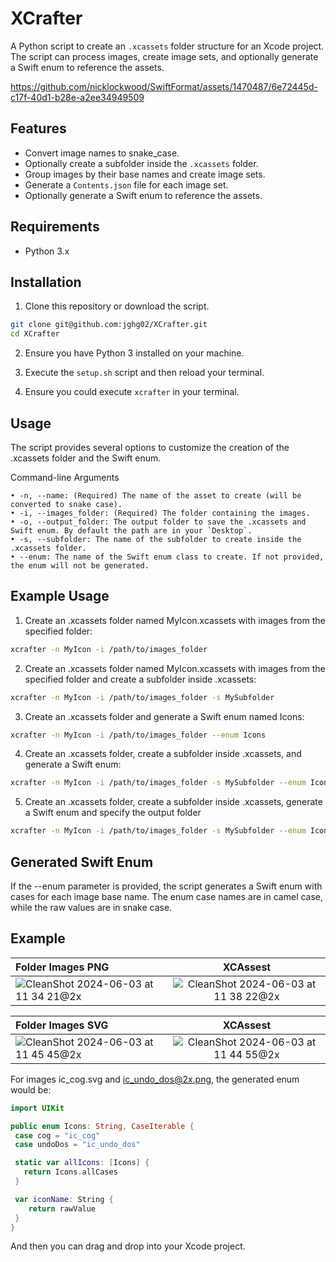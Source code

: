 # XCrafter


A Python script to create an `.xcassets` folder structure for an Xcode project. The script can process images, create image sets, and optionally generate a Swift enum to reference the assets.


https://github.com/nicklockwood/SwiftFormat/assets/1470487/6e72445d-c17f-40d1-b28e-a2ee34949509



## Features

- Convert image names to snake_case.
- Optionally create a subfolder inside the `.xcassets` folder.
- Group images by their base names and create image sets.
- Generate a `Contents.json` file for each image set.
- Optionally generate a Swift enum to reference the assets.

## Requirements

- Python 3.x

## Installation

1. Clone this repository or download the script.

```sh
git clone git@github.com:jghg02/XCrafter.git
cd XCrafter
```

2. Ensure you have Python 3 installed on your machine.

3. Execute the `setup.sh` script and then reload your terminal.

4. Ensure you could execute `xcrafter` in your terminal.

## Usage

The script provides several options to customize the creation of the .xcassets folder and the Swift enum.

Command-line Arguments

	• -n, --name: (Required) The name of the asset to create (will be converted to snake case).
	• -i, --images_folder: (Required) The folder containing the images.
	• -o, --output_folder: The output folder to save the .xcassets and Swift enum. By default the path are in your `Desktop`.
	• -s, --subfolder: The name of the subfolder to create inside the .xcassets folder.
	• --enum: The name of the Swift enum class to create. If not provided, the enum will not be generated.


## Example Usage

1.	Create an .xcassets folder named MyIcon.xcassets with images from the specified folder:
```sh
xcrafter -n MyIcon -i /path/to/images_folder
```

2. Create an .xcassets folder named MyIcon.xcassets with images from the specified folder and create a subfolder inside .xcassets:
```sh
xcrafter -n MyIcon -i /path/to/images_folder -s MySubfolder
```

3. Create an .xcassets folder and generate a Swift enum named Icons:
```sh
xcrafter -n MyIcon -i /path/to/images_folder --enum Icons
```

4. Create an .xcassets folder, create a subfolder inside .xcassets, and generate a Swift enum:
```sh
xcrafter -n MyIcon -i /path/to/images_folder -s MySubfolder --enum Icons
```

5. Create an .xcassets folder, create a subfolder inside .xcassets, generate a Swift enum and specify the output folder
```sh
xcrafter -n MyIcon -i /path/to/images_folder -s MySubfolder --enum Icons -o /your/path/here
```


## Generated Swift Enum

If the --enum parameter is provided, the script generates a Swift enum with cases for each image base name. The enum case names are in camel case, while the raw values are in snake case.

## Example

| Folder Images PNG  | XCAssest  | 
|:------------- |:---------------:|
| ![CleanShot 2024-06-03 at 11 34 21@2x](https://github.com/nicklockwood/SwiftFormat/assets/1470487/e8c30fe4-cb46-459b-85ff-b885bb0f5f1c)  | ![CleanShot 2024-06-03 at 11 38 22@2x](https://github.com/nicklockwood/SwiftFormat/assets/1470487/28c9ff21-543f-4997-87b7-96b1486b6961)          |


| Folder Images SVG  | XCAssest  | 
|:------------- |:---------------:|
| ![CleanShot 2024-06-03 at 11 45 45@2x](https://github.com/nicklockwood/SwiftFormat/assets/1470487/5941480a-cb09-4231-8fb6-2f2e1a1d9127) | ![CleanShot 2024-06-03 at 11 44 55@2x](https://github.com/nicklockwood/SwiftFormat/assets/1470487/d654068f-1a9f-485c-90e5-4ab14b92b4b3)  |

For images ic_cog.svg and ic_undo_dos@2x.png, the generated enum would be:

```swift
import UIKit

public enum Icons: String, CaseIterable {
 case cog = "ic_cog"
 case undoDos = "ic_undo_dos"

 static var allIcons: [Icons] {
   return Icons.allCases
 }

 var iconName: String {
    return rawValue
 }
}
```

And then you can drag and drop into your Xcode project. 
